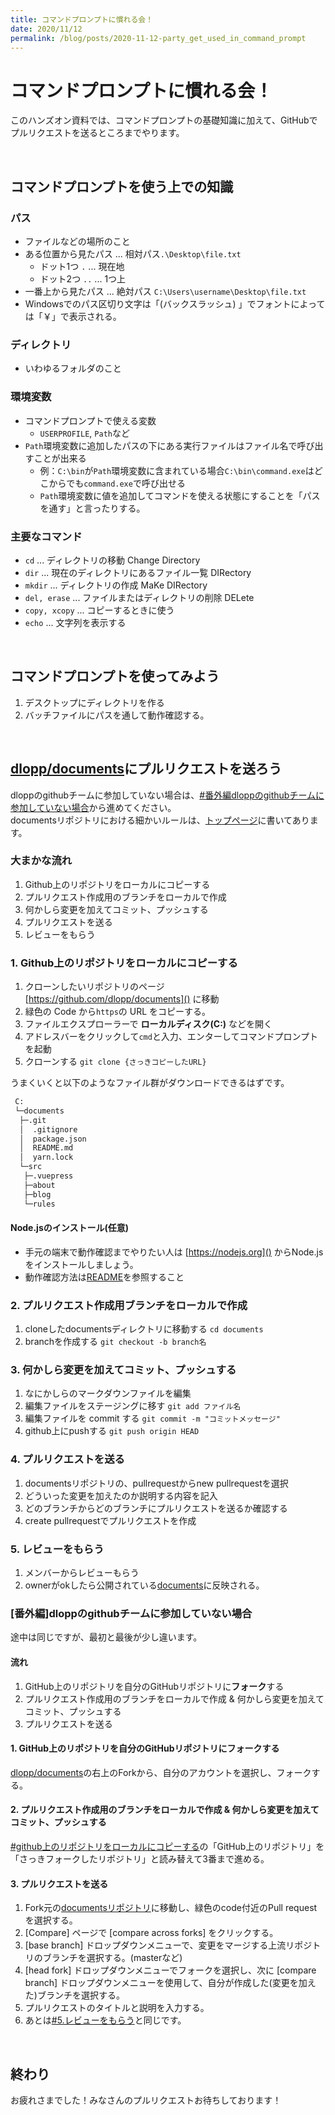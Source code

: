 ```yaml
---
title: コマンドプロンプトに慣れる会！
date: 2020/11/12
permalink: /blog/posts/2020-11-12-party_get_used_in_command_prompt
---
```

# コマンドプロンプトに慣れる会！
このハンズオン資料では、コマンドプロンプトの基礎知識に加えて、GitHubでプルリクエストを送るところまでやります。<br>

<br>

## コマンドプロンプトを使う上での知識
### パス
- ファイルなどの場所のこと
- ある位置から見たパス ... 相対パス`.\Desktop\file.txt`
  - ドット1つ `.` ... 現在地
  - ドット2つ `..` ... 1つ上
- 一番上から見たパス ... 絶対パス `C:\Users\username\Desktop\file.txt`
- Windowsでのパス区切り文字は「\(バックスラッシュ) 」でフォントによっては「￥」で表示される。
### ディレクトリ
- いわゆるフォルダのこと
### 環境変数
-	コマンドプロンプトで使える変数
	-	`USERPROFILE`, `Path`など
-	`Path`環境変数に追加したパスの下にある実行ファイルはファイル名で呼び出すことが出来る
	-	例：`C:\bin`が`Path`環境変数に含まれている場合`C:\bin\command.exe`はどこからでも`command.exe`で呼び出せる
	-	`Path`環境変数に値を追加してコマンドを使える状態にすることを「パスを通す」と言ったりする。
### 主要なコマンド
-	`cd` ... ディレクトリの移動 Change Directory
-	`dir` ... 現在のディレクトリにあるファイル一覧 DIRectory
- `mkdir` ... ディレクトリの作成 MaKe DIRectory
- `del, erase` ... ファイルまたはディレクトリの削除 DELete
-	`copy, xcopy` ... コピーするときに使う
-	`echo` ... 文字列を表示する

<br>

## コマンドプロンプトを使ってみよう
1. デスクトップにディレクトリを作る
1. バッチファイルにパスを通して動作確認する。

<br>

## [dlopp/documents](https://github.com/dlopp/documents)にプルリクエストを送ろう
dloppのgithubチームに参加していない場合は、[#番外編dloppのgithubチームに参加していない場合](#番外編dloppのgithubチームに参加していない場合)から進めてください。 <br>
documentsリポジトリにおける細かいルールは、[トップページ](../../index.md)に書いてあります。

### 大まかな流れ
1. Github上のリポジトリをローカルにコピーする
1. プルリクエスト作成用のブランチをローカルで作成
1. 何かしら変更を加えてコミット、プッシュする
1. プルリクエストを送る
1. レビューをもらう

### 1. Github上のリポジトリをローカルにコピーする
1. クローンしたいリポジトリのページ [https://github.com/dlopp/documents]() に移動
2. 緑色の Code から`https`の URL をコピーする。
3. ファイルエクスプローラーで **ローカルディスク(C:)** などを開く
4. アドレスバーをクリックして`cmd`と入力、エンターしてコマンドプロンプトを起動
5. クローンする `git clone {さっきコピーしたURL}`

うまくいくと以下のようなファイル群がダウンロードできるはずです。

```code:tree.txt
 C:
 └─documents
  ├─.git 
  │  .gitignore
  │  package.json
  │  README.md
  │  yarn.lock
  └─src
   ├─.vuepress
   ├─about
   ├─blog
   └─rules

```
#### Node.jsのインストール(任意)
- 手元の端末で動作確認までやりたい人は [https://nodejs.org]() からNode.jsをインストールしましょう。
- 動作確認方法は[README](https://github.com/dlopp/documents#readmeq)を参照すること

### 2. プルリクエスト作成用ブランチをローカルで作成
1. cloneしたdocumentsディレクトリに移動する  `cd documents`
2. branchを作成する `git checkout -b branch名`

### 3. 何かしら変更を加えてコミット、プッシュする
1. なにかしらのマークダウンファイルを編集
2. 編集ファイルをステージングに移す `git add ファイル名`
3. 編集ファイルを commit する `git commit -m "コミットメッセージ"`
4. github上にpushする `git push origin HEAD`

### 4. プルリクエストを送る
1. documentsリポジトリの、pullrequestからnew pullrequestを選択
2. どういった変更を加えたのか説明する内容を記入
3. どのブランチからどのブランチにプルリクエストを送るか確認する
4. create pullrequestでプルリクエストを作成

### 5. レビューをもらう
1. メンバーからレビューもらう
2. ownerがokしたら公開されている[documents](https://dlopp-docs.netlify.app)に反映される。

### [番外編]dloppのgithubチームに参加していない場合
途中は同じですが、最初と最後が少し違います。 <br>
#### 流れ
1. GitHub上のリポジトリを自分のGitHubリポジトリに**フォーク**する
2. プルリクエスト作成用のブランチをローカルで作成 & 何かしら変更を加えてコミット、プッシュする
3. プルリクエストを送る

#### 1. GitHub上のリポジトリを自分のGitHubリポジトリに**フォーク**する
[dlopp/documents](https://github.com/dlopp/documents)の右上のForkから、自分のアカウントを選択し、フォークする。
#### 2. プルリクエスト作成用のブランチをローカルで作成 & 何かしら変更を加えてコミット、プッシュする
[#github上のリポジトリをローカルにコピーする](#1-github上のリポジトリをローカルにコピーする)の「GitHub上のリポジトリ」を「さっきフォークしたリポジトリ」と読み替えて3番まで進める。
#### 3. プルリクエストを送る
1. Fork元の[documentsリポジトリ](https://github.com/dlopp/documents)に移動し、緑色のcode付近のPull requestを選択する。
2. [Compare] ページで [compare across forks] をクリックする。
3. [base branch] ドロップダウンメニューで、変更をマージする上流リポジトリのブランチを選択する。(masterなど)
4. [head fork] ドロップダウンメニューでフォークを選択し、次に [compare branch] ドロップダウンメニューを使用して、自分が作成した(変更を加えた)ブランチを選択する。
5. プルリクエストのタイトルと説明を入力する。
6. あとは[#5.レビューをもらう](#5-レビューをもらう)と同じです。
   
<br>

## 終わり
お疲れさまでした！みなさんのプルリクエストお待ちしております！